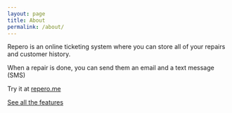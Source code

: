 ```yaml
---
layout: page
title: About
permalink: /about/
---
```


Repero is an online ticketing system where you can store all of your repairs and customer history.

When a repair is done, you can send them an email and a text message (SMS)


Try it at [repero.me](https://repero.me)


[See all the features](https://repero.me/features)
